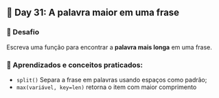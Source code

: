 ## 📅 Day 31: A palavra maior em uma frase

### 🧩 Desafio  

Escreva uma função para encontrar a **palavra mais longa** em uma frase.

### 🎯 Aprendizados e conceitos praticados:

- `split()` Separa a frase em palavras usando espaços como padrão;
- `max(variável, key=len)` retorna o item com maior comprimento
  
